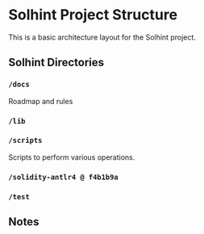 # Solhint Project Structure

This is a basic architecture layout for the Solhint project. 



## Solhint Directories

### `/docs`

Roadmap and rules

### `/lib`


### `/scripts`

Scripts to perform various operations.


### `/solidity-antlr4 @ f4b1b9a`



### `/test`



## Notes


